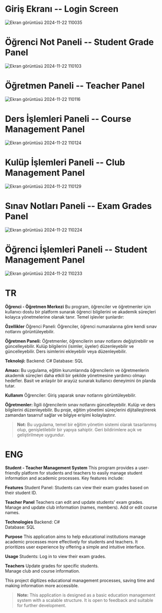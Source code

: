 # Giriş Ekranı -- Login Screen
![Ekran görüntüsü 2024-11-22 110035](https://github.com/user-attachments/assets/4dea61f9-c038-45c8-ae6f-16e5d1b88d36)

# Öğrenci Not Paneli -- Student Grade Panel
![Ekran görüntüsü 2024-11-22 110103](https://github.com/user-attachments/assets/0a7247c9-66d5-4d03-bcc4-0f47a472e060)

# Öğretmen Paneli -- Teacher Panel
![Ekran görüntüsü 2024-11-22 110116](https://github.com/user-attachments/assets/30bc4e96-e537-47d5-aaf9-e5b8d16352c7)

# Ders İşlemleri Paneli -- Course Management Panel
![Ekran görüntüsü 2024-11-22 110124](https://github.com/user-attachments/assets/0d5d1415-48a1-4842-ad51-e770f0e45475)

# Kulüp İşlemleri Paneli -- Club Management Panel
![Ekran görüntüsü 2024-11-22 110129](https://github.com/user-attachments/assets/635a14e0-0492-43ca-b101-c6ce0d79718f)

# Sınav Notları Paneli -- Exam Grades Panel 
![Ekran görüntüsü 2024-11-22 110224](https://github.com/user-attachments/assets/607f232a-3ca8-4389-ab1f-8016ba6ae760)

# Öğrenci İşlemleri Paneli -- Student Management Panel
![Ekran görüntüsü 2024-11-22 110233](https://github.com/user-attachments/assets/5c254d74-a735-4796-aef0-b0a5ca6cac78)


# TR
**Öğrenci - Öğretmen Merkezi**
Bu program, öğrenciler ve öğretmenler için kullanıcı dostu bir platform sunarak öğrenci bilgilerini ve akademik süreçleri kolayca yönetmelerine olanak tanır. Temel işlevler şunlardır:

**Özellikler**
Öğrenci Paneli:
Öğrenciler, öğrenci numaralarına göre kendi sınav notlarını görüntüleyebilir.

**Öğretmen Paneli:**
Öğretmenler, öğrencilerin sınav notlarını değiştirebilir ve güncelleyebilir.
Kulüp bilgilerini (isimler, üyeler) düzenleyebilir ve güncelleyebilir.
Ders isimlerini ekleyebilir veya düzenleyebilir.

**Teknoloji:**
Backend: C#
Database: SQL

**Amacı:**
Bu uygulama, eğitim kurumlarında öğrencilerin ve öğretmenlerin akademik süreçleri daha etkili bir şekilde yönetmesine yardımcı olmayı hedefler. Basit ve anlaşılır bir arayüz sunarak kullanıcı deneyimini ön planda tutar.

**Kullanım**
Öğrenciler:
Giriş yaparak sınav notlarını görüntüleyebilir.

**Öğretmenler:**
İlgili öğrencilerin sınav notlarını güncelleyebilir.
Kulüp ve ders bilgilerini düzenleyebilir.
Bu proje, eğitim yönetimi süreçlerini dijitalleştirerek zamandan tasarruf sağlar ve bilgiye erişimi kolaylaştırır.

> **Not:** Bu uygulama, temel bir eğitim yönetim sistemi olarak tasarlanmış olup, genişletilebilir bir yapıya sahiptir. Geri bildirimlere açık ve geliştirilmeye uygundur.

# ENG
**Student - Teacher Management System**
This program provides a user-friendly platform for students and teachers to easily manage student information and academic processes. Key features include:  

**Features**
Student Panel:
Students can view their exam grades based on their student ID.  

**Teacher Panel**
Teachers can edit and update students' exam grades.  
Manage and update club information (names, members).
Add or edit course names.  

**Technologies**
Backend: C#  
Database: SQL  

**Purpose**
This application aims to help educational institutions manage academic processes more effectively for students and teachers. It prioritizes user experience by offering a simple and intuitive interface.  

**Usage**
Students:
Log in to view their exam grades.  

**Teachers**
Update grades for specific students.  
Manage club and course information.  

This project digitizes educational management processes, saving time and making information more accessible.  

> **Note:** This application is designed as a basic education management system with a scalable structure. It is open to feedback and suitable for further development.





